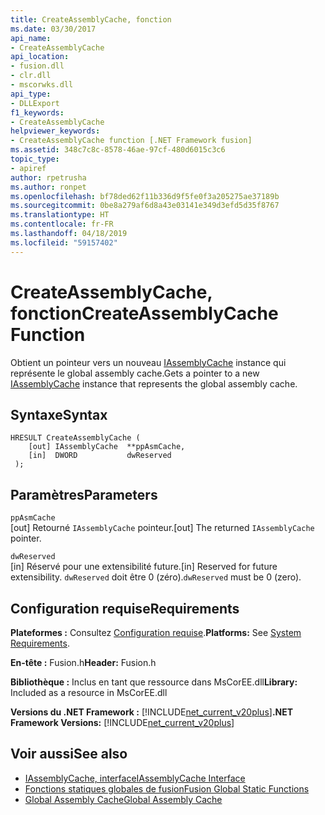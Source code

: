 ```yaml
---
title: CreateAssemblyCache, fonction
ms.date: 03/30/2017
api_name:
- CreateAssemblyCache
api_location:
- fusion.dll
- clr.dll
- mscorwks.dll
api_type:
- DLLExport
f1_keywords:
- CreateAssemblyCache
helpviewer_keywords:
- CreateAssemblyCache function [.NET Framework fusion]
ms.assetid: 348c7c8c-8578-46ae-97cf-480d6015c3c6
topic_type:
- apiref
author: rpetrusha
ms.author: ronpet
ms.openlocfilehash: bf78ded62f11b336d9f5fe0f3a205275ae37189b
ms.sourcegitcommit: 0be8a279af6d8a43e03141e349d3efd5d35f8767
ms.translationtype: HT
ms.contentlocale: fr-FR
ms.lasthandoff: 04/18/2019
ms.locfileid: "59157402"
---
```

# <a name="createassemblycache-function"></a><span data-ttu-id="f4509-102">CreateAssemblyCache, fonction</span><span class="sxs-lookup"><span data-stu-id="f4509-102">CreateAssemblyCache Function</span></span>
<span data-ttu-id="f4509-103">Obtient un pointeur vers un nouveau [IAssemblyCache](../../../../docs/framework/unmanaged-api/fusion/iassemblycache-interface.md) instance qui représente le global assembly cache.</span><span class="sxs-lookup"><span data-stu-id="f4509-103">Gets a pointer to a new [IAssemblyCache](../../../../docs/framework/unmanaged-api/fusion/iassemblycache-interface.md) instance that represents the global assembly cache.</span></span>  
  
## <a name="syntax"></a><span data-ttu-id="f4509-104">Syntaxe</span><span class="sxs-lookup"><span data-stu-id="f4509-104">Syntax</span></span>  
  
```  
HRESULT CreateAssemblyCache (  
    [out] IAssemblyCache  **ppAsmCache,  
    [in]  DWORD           dwReserved  
 );  
```  
  
## <a name="parameters"></a><span data-ttu-id="f4509-105">Paramètres</span><span class="sxs-lookup"><span data-stu-id="f4509-105">Parameters</span></span>  
 `ppAsmCache`  
 <span data-ttu-id="f4509-106">[out] Retourné `IAssemblyCache` pointeur.</span><span class="sxs-lookup"><span data-stu-id="f4509-106">[out] The returned `IAssemblyCache` pointer.</span></span>  
  
 `dwReserved`  
 <span data-ttu-id="f4509-107">[in] Réservé pour une extensibilité future.</span><span class="sxs-lookup"><span data-stu-id="f4509-107">[in] Reserved for future extensibility.</span></span> <span data-ttu-id="f4509-108">`dwReserved` doit être 0 (zéro).</span><span class="sxs-lookup"><span data-stu-id="f4509-108">`dwReserved` must be 0 (zero).</span></span>  
  
## <a name="requirements"></a><span data-ttu-id="f4509-109">Configuration requise</span><span class="sxs-lookup"><span data-stu-id="f4509-109">Requirements</span></span>  
 <span data-ttu-id="f4509-110">**Plateformes :** Consultez [Configuration requise](../../../../docs/framework/get-started/system-requirements.md).</span><span class="sxs-lookup"><span data-stu-id="f4509-110">**Platforms:** See [System Requirements](../../../../docs/framework/get-started/system-requirements.md).</span></span>  
  
 <span data-ttu-id="f4509-111">**En-tête :** Fusion.h</span><span class="sxs-lookup"><span data-stu-id="f4509-111">**Header:** Fusion.h</span></span>  
  
 <span data-ttu-id="f4509-112">**Bibliothèque :** Inclus en tant que ressource dans MsCorEE.dll</span><span class="sxs-lookup"><span data-stu-id="f4509-112">**Library:** Included as a resource in MsCorEE.dll</span></span>  
  
 <span data-ttu-id="f4509-113">**Versions du .NET Framework :** [!INCLUDE[net_current_v20plus](../../../../includes/net-current-v20plus-md.md)]</span><span class="sxs-lookup"><span data-stu-id="f4509-113">**.NET Framework Versions:** [!INCLUDE[net_current_v20plus](../../../../includes/net-current-v20plus-md.md)]</span></span>  
  
## <a name="see-also"></a><span data-ttu-id="f4509-114">Voir aussi</span><span class="sxs-lookup"><span data-stu-id="f4509-114">See also</span></span>

- [<span data-ttu-id="f4509-115">IAssemblyCache, interface</span><span class="sxs-lookup"><span data-stu-id="f4509-115">IAssemblyCache Interface</span></span>](../../../../docs/framework/unmanaged-api/fusion/iassemblycache-interface.md)
- [<span data-ttu-id="f4509-116">Fonctions statiques globales de fusion</span><span class="sxs-lookup"><span data-stu-id="f4509-116">Fusion Global Static Functions</span></span>](../../../../docs/framework/unmanaged-api/fusion/fusion-global-static-functions.md)
- [<span data-ttu-id="f4509-117">Global Assembly Cache</span><span class="sxs-lookup"><span data-stu-id="f4509-117">Global Assembly Cache</span></span>](../../../../docs/framework/app-domains/gac.md)
